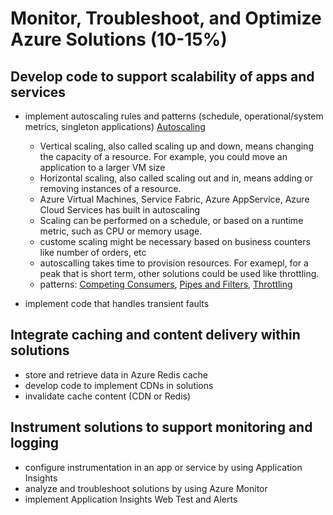# Monitor, Troubleshoot, and Optimize Azure Solutions (10-15%)

## Develop code to support scalability of apps and services

* implement autoscaling rules and patterns (schedule, operational/system metrics, singleton applications) [Autoscaling](https://docs.microsoft.com/en-us/azure/architecture/best-practices/auto-scaling)
    - Vertical scaling, also called scaling up and down, means changing the capacity of a resource. For example, you could move an application to a larger VM size
    - Horizontal scaling, also called scaling out and in, means adding or removing instances of a resource. 
    - Azure Virtual Machines, Service Fabric, Azure AppService, Azure Cloud Services has built in autoscaling
    - Scaling can be performed on a schedule, or based on a runtime metric, such as CPU or memory usage. 
    - custome scaling might be necessary based on business counters like number of orders, etc
    - autoscalling takes time to provision resources. For examepl, for a peak that is short term, other solutions could be used like throttling.
    - patterns: [Competing Consumers](https://docs.microsoft.com/en-us/azure/architecture/patterns/competing-consumers), [Pipes and Filters](https://docs.microsoft.com/en-us/azure/architecture/patterns/pipes-and-filters), [Throttling](https://docs.microsoft.com/en-us/azure/architecture/patterns/throttling)
    
* implement code that handles transient faults

## Integrate caching and content delivery within solutions

* store and retrieve data in Azure Redis cache
* develop code to implement CDNs in solutions
* invalidate cache content (CDN or Redis)

## Instrument solutions to support monitoring and logging

* configure instrumentation in an app or service by using Application Insights
* analyze and troubleshoot solutions by using Azure Monitor
* implement Application Insights Web Test and Alerts